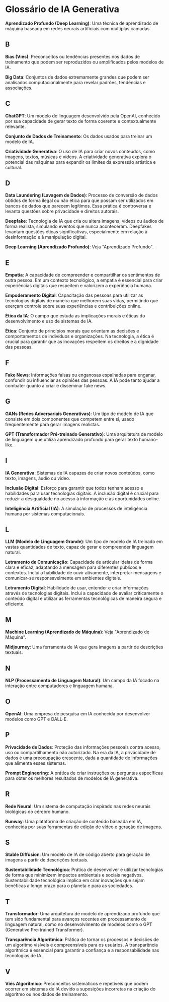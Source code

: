 # Glossário de IA Generativa


**Aprendizado Profundo (Deep Learning)**: Uma técnica de aprendizado de máquina baseada em redes neurais artificiais com múltiplas camadas.

## B

**Bias (Viés)**: Preconceitos ou tendências presentes nos dados de treinamento que podem ser reproduzidos ou amplificados pelos modelos de IA.

**Big Data**: Conjuntos de dados extremamente grandes que podem ser analisados computacionalmente para revelar padrões, tendências e associações.

## C

**ChatGPT**: Um modelo de linguagem desenvolvido pela OpenAI, conhecido por sua capacidade de gerar texto de forma coerente e contextualmente relevante.

**Conjunto de Dados de Treinamento**: Os dados usados para treinar um modelo de IA.

**Criatividade Generativa**: O uso de IA para criar novos conteúdos, como imagens, textos, músicas e vídeos. A criatividade generativa explora o potencial das máquinas para expandir os limites da expressão artística e cultural.

## D

**Data Laundering (Lavagem de Dados)**: Processo de conversão de dados obtidos de forma ilegal ou não ética para que possam ser utilizados em bancos de dados que parecem legítimos. Essa prática é controversa e levanta questões sobre privacidade e direitos autorais.

**Deepfake**: Tecnologia de IA que cria ou altera imagens, vídeos ou áudios de forma realista, simulando eventos que nunca aconteceram. Deepfakes levantam questões éticas significativas, especialmente em relação à desinformação e à manipulação digital.

**Deep Learning (Aprendizado Profundo)**: Veja "Aprendizado Profundo".

## E

**Empatia**: A capacidade de compreender e compartilhar os sentimentos de outra pessoa. Em um contexto tecnológico, a empatia é essencial para criar experiências digitais que respeitem e valorizem a experiência humana.

**Empoderamento Digital**: Capacitação das pessoas para utilizar as tecnologias digitais de maneira que melhorem suas vidas, permitindo que exerçam controle sobre suas experiências e contribuições online.

**Ética da IA**: O campo que estuda as implicações morais e éticas do desenvolvimento e uso de sistemas de IA.

**Ética**: Conjunto de princípios morais que orientam as decisões e comportamentos de indivíduos e organizações. Na tecnologia, a ética é crucial para garantir que as inovações respeitem os direitos e a dignidade das pessoas.

## F

**Fake News**: Informações falsas ou enganosas espalhadas para enganar, confundir ou influenciar as opiniões das pessoas. A IA pode tanto ajudar a combater quanto a criar e disseminar fake news.

## G

**GANs (Redes Adversariais Generativas)**: Um tipo de modelo de IA que consiste em dois componentes que competem entre si, usado frequentemente para gerar imagens realistas.

**GPT (Transformador Pré-treinado Generativo)**: Uma arquitetura de modelo de linguagem que utiliza aprendizado profundo para gerar texto humano-like.

## I

**IA Generativa**: Sistemas de IA capazes de criar novos conteúdos, como texto, imagens, áudio ou vídeo.

**Inclusão Digital**: Esforço para garantir que todos tenham acesso e habilidades para usar tecnologias digitais. A inclusão digital é crucial para reduzir a desigualdade no acesso à informação e às oportunidades online.

**Inteligência Artificial (IA)**: A simulação de processos de inteligência humana por sistemas computacionais.

## L

**LLM (Modelo de Linguagem Grande)**: Um tipo de modelo de IA treinado em vastas quantidades de texto, capaz de gerar e compreender linguagem natural.

**Letramento de Comunicação**: Capacidade de articular ideias de forma clara e eficaz, adaptando a mensagem para diferentes públicos e contextos. Inclui a habilidade de ouvir ativamente, interpretar mensagens e comunicar-se responsavelmente em ambientes digitais.

**Letramento Digital**: Habilidade de usar, entender e criar informações através de tecnologias digitais. Inclui a capacidade de avaliar criticamente o conteúdo digital e utilizar as ferramentas tecnológicas de maneira segura e eficiente.

## M

**Machine Learning (Aprendizado de Máquina)**: Veja "Aprendizado de Máquina".

**Midjourney**: Uma ferramenta de IA que gera imagens a partir de descrições textuais.

## N

**NLP (Processamento de Linguagem Natural)**: Um campo da IA focado na interação entre computadores e linguagem humana.

## O

**OpenAI**: Uma empresa de pesquisa em IA conhecida por desenvolver modelos como GPT e DALL-E.

## P

**Privacidade de Dados**: Proteção das informações pessoais contra acesso, uso ou compartilhamento não autorizado. Na era da IA, a privacidade de dados é uma preocupação crescente, dada a quantidade de informações que alimenta esses sistemas.

**Prompt Engineering**: A prática de criar instruções ou perguntas específicas para obter os melhores resultados de modelos de IA generativa.

## R

**Rede Neural**: Um sistema de computação inspirado nas redes neurais biológicas do cérebro humano.

**Runway**: Uma plataforma de criação de conteúdo baseada em IA, conhecida por suas ferramentas de edição de vídeo e geração de imagens.

## S

**Stable Diffusion**: Um modelo de IA de código aberto para geração de imagens a partir de descrições textuais.

**Sustentabilidade Tecnológica**: Prática de desenvolver e utilizar tecnologias de forma que minimizem impactos ambientais e sociais negativos. Sustentabilidade tecnológica implica em criar inovações que sejam benéficas a longo prazo para o planeta e para as sociedades.

## T

**Transformador**: Uma arquitetura de modelo de aprendizado profundo que tem sido fundamental para avanços recentes em processamento de linguagem natural, como no desenvolvimento de modelos como o GPT (Generative Pre-trained Transformer).

**Transparência Algorítmica**: Prática de tornar os processos e decisões de um algoritmo visíveis e compreensíveis para os usuários. A transparência algorítmica é essencial para garantir a confiança e a responsabilidade nas tecnologias de IA.

## V

**Viés Algorítmico**: Preconceitos sistemáticos e repetíveis que podem ocorrer em sistemas de IA devido a suposições incorretas na criação do algoritmo ou nos dados de treinamento.
